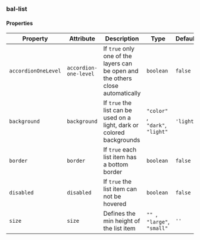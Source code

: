 ### bal-list
 
#### Properties

| Property            | Attribute             | Description                                                                     | Type                               | Default   |
| ------------------- | --------------------- | ------------------------------------------------------------------------------- | ---------------------------------- | --------- |
| `accordionOneLevel` | `accordion-one-level` | If `true` only one of the layers can be open and the others close automatically | `boolean`                          | `false`   |
| `background`        | `background`          | If `true` the list can be used on a light, dark or colored backgrounds          | `"color" `, ` "dark" `, ` "light"` | `'light'` |
| `border`            | `border`              | If `true` each list item has a bottom border                                    | `boolean`                          | `false`   |
| `disabled`          | `disabled`            | If `true` the list item can not be hovered                                      | `boolean`                          | `false`   |
| `size`              | `size`                | Defines the min height of the list item                                         | `"" `, ` "large" `, ` "small"`     | `''`      |


 